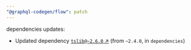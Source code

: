 ```yaml
---
"@graphql-codegen/flow": patch
---
```

dependencies updates:
  - Updated dependency [`tslib@~2.6.0` ↗︎](https://www.npmjs.com/package/tslib/v/2.6.0) (from `~2.4.0`, in `dependencies`)
